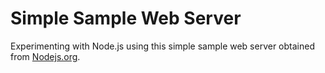 Simple Sample Web Server
===

Experimenting with Node.js using this simple sample web server obtained from [Nodejs.org](http://nodejs.org).

